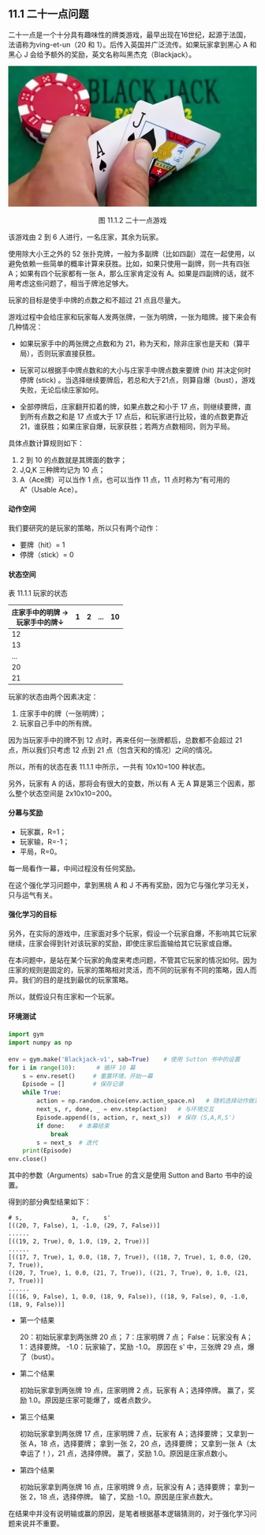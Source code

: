 ## 11.1 二十一点问题

二十一点是一个十分具有趣味性的牌类游戏，最早出现在16世纪，起源于法国，法语称为ving-et-un（20 和 1）。后传入英国并广泛流传。如果玩家拿到黑心 A 和黑心 J 会给予额外的奖励，英文名称叫黑杰克（Blackjack）。

<center>
<img src="./img/BlackJack.png">

图 11.1.2 二十一点游戏
</center>

该游戏由 2 到 6 人进行，一名庄家，其余为玩家。

使用除大小王之外的 52 张扑克牌，一般为多副牌（比如四副）混在一起使用，以避免依赖一些简单的概率计算来获胜。比如，如果只使用一副牌，则一共有四张 A；如果有四个玩家都有一张 A，那么庄家肯定没有 A。如果是四副牌的话，就不用考虑这些问题了，相当于牌池足够大。

玩家的目标是使手中牌的点数之和不超过 21 点且尽量大。

游戏过程中会给庄家和玩家每人发两张牌，一张为明牌，一张为暗牌。接下来会有几种情况：

- 如果玩家手中的两张牌之点数和为 21，称为天和，除非庄家也是天和（算平局），否则玩家直接获胜。

- 玩家可以根据手中牌点数和的大小与庄家手中牌点数来要牌 (hit) 并决定何时停牌 (stick) 。当选择继续要牌后，若总和大于21点，则算自爆（bust），游戏失败，无论后续庄家如何。

- 全部停牌后，庄家翻开扣着的牌，如果点数之和小于 17 点，则继续要牌，直到所有点数之和是 17 点或大于 17 点后，和玩家进行比较，谁的点数更靠近 21，谁获胜；如果庄家自爆，玩家获胜；若两方点数相同，则为平局。

具体点数计算规则如下：

1. 2 到 10 的点数就是其牌面的数字；
2. J,Q,K 三种牌均记为 10 点；
3. A（Ace牌）可以当作 1 点，也可以当作 11 点，11 点时称为“有可用的 A”（Usable Ace）。


#### 动作空间

我们要研究的是玩家的策略，所以只有两个动作：

- 要牌（hit）= 1
- 停牌（stick）= 0


#### 状态空间

表 11.1.1 玩家的状态

|庄家手中的明牌 $\to$<br>玩家手中的牌$\downarrow$|1|2|...|10|
|-|-|-|-|-|
|12||||
|13||||
|...||||
|20||||
|21||||

玩家的状态由两个因素决定：

1. 庄家手中的牌（一张明牌）；
2. 玩家自己手中的所有牌。

因为当玩家手中的牌不到 12 点时，再来任何一张牌都后，总数都不会超过 21 点，所以我们只考虑 12 点到 21 点（包含天和的情况）之间的情况。

所以，所有的状态在表 11.1.1 中所示，一共有 10x10=100 种状态。

另外，玩家有 A 的话，那将会有很大的变数，所以有 A 无 A 算是第三个因素，那么整个状态空间是 2x10x10=200。

#### 分幕与奖励

- 玩家赢，R=1；
- 玩家输，R=-1；
- 平局，R=0。

每一局看作一幕，中间过程没有任何奖励。

在这个强化学习问题中，拿到黑桃 A 和 J 不再有奖励，因为它与强化学习无关，只与运气有关。

#### 强化学习的目标

另外，在实际的游戏中，庄家面对多个玩家，假设一个玩家自爆，不影响其它玩家继续，庄家会得到针对该玩家的奖励，即使庄家后面输给其它玩家或自爆。

在本问题中，是站在某个玩家的角度来考虑问题，不管其它玩家的情况如何。因为庄家的规则是固定的，玩家的策略相对灵活，而不同的玩家有不同的策略，因人而异。我们的目的是找到最优的玩家策略。

所以，就假设只有庄家和一个玩家。

#### 环境测试

```python
import gym
import numpy as np

env = gym.make('Blackjack-v1', sab=True)    # 使用 Sutton 书中的设置
for i in range(10):      # 循环 10 幕
    s = env.reset()     # 重置环境，开始一幕
    Episode = []        # 保存记录
    while True:
        action = np.random.choice(env.action_space.n)   # 随机选择动作做测试
        next_s, r, done, _ = env.step(action)   # 与环境交互
        Episode.append((s, action, r, next_s))  # 保存 (S,A,R,S')
        if done:    # 本幕结束
            break
        s = next_s  # 迭代
    print(Episode)
env.close()
```

其中的参数（Arguments）sab=True 的含义是使用 Sutton and Barto 书中的设置。

得到的部分典型结果如下：

```
# s,              a, r,    s'
[((20, 7, False), 1, -1.0, (29, 7, False))]
......
[((19, 2, True), 0, 1.0, (19, 2, True))]
......
[((17, 7, True), 1, 0.0, (18, 7, True)), ((18, 7, True), 1, 0.0, (20, 7, True)), 
((20, 7, True), 1, 0.0, (21, 7, True)), ((21, 7, True), 0, 1.0, (21, 7, True))]
......
[((16, 9, False), 1, 0.0, (18, 9, False)), ((18, 9, False), 0, -1.0, (18, 9, False))]
```

- 第一个结果

    20：初始玩家拿到两张牌 20 点；
    7：庄家明牌 7 点；
    False：玩家没有 A；
    1：选择要牌。
    -1.0：玩家输了，奖励 -1.0。
    原因在 s' 中，三张牌 29 点，爆了（bust）。

- 第二个结果

    初始玩家拿到两张牌 19 点，庄家明牌 2 点，玩家有 A；选择停牌。
    赢了，奖励 1.0。原因是庄家可能爆了，或者点数少。

- 第三个结果

    初始玩家拿到两张牌 17 点，庄家明牌 7 点，玩家有 A；选择要牌；
    又拿到一张 A，18 点，选择要牌；
    拿到一张 2，20 点，选择要牌；
    又拿到一张 A（太幸运了！），21 点，选择停牌。
    赢了，奖励 1.0。原因是庄家点数小。

- 第四个结果

    初始玩家拿到两张牌 16 点，庄家明牌 9 点，玩家没有 A；选择要牌；
    拿到一张 2，18 点，选择停牌。
    输了，奖励 -1.0。原因是庄家点数大。

在结果中并没有说明输或赢的原因，是笔者根据基本逻辑猜测的，对于强化学习问题来说并不重要。
